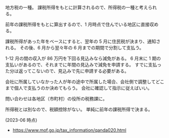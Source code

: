 地方税の一種。
課税所得をもとに計算されるので、所得税の一種と考えられる。

前年の課税所得をもとに算出するので、1 月時点で住んでいる地区に直接収める。

課税所得があった年をベースにすると、翌年の 5 月に住民税が決まり、通知される。
その後、6 月から翌々年の 6 月までの期間で分割して支払う。

1-12 月の間の収入が 86 万円を下回る見込みなら減免がある。
6 月末に 1 期の支払いがあるので、それまでに年間の見込みで減免を申請する。
すでに支払った分は返ってこないので、見込みで先に申請する必要がある。

会社に所属していなかった人が年の途中で所属した場合、会社側で調整してどこまで個人で支払うのか決めてもらう。
会社に確認して指示に従えばいい。

問い合わせは各地区（市町村）の役所の税務課に。

所得税とは別なので、税額控除がない。
単純に前年の課税所得で決まる。

(2023-06 時点)

- https://www.mof.go.jp/tax_information/qanda020.html
